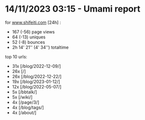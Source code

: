 # 14/11/2023 03:15 - Umami report
for www.shifeiti.com [24h] :

 - 167 (-56) page views
 - 64 (-13) uniques
 - 52 (-8) bounces
 - 2h 14' 21'' (4' 34'') totaltime


top 10 urls:
 - 31x [/blog/2022-12-09/]
 - 26x [/]
 - 26x [/blog/2022-12-22/]
 - 19x [/blog/2023-01-12/]
 - 12x [/blog/2022-05-07/]
 - 5x [/bbtalk/]
 - 5x [/wiki/]
 - 4x [/page/3/]
 - 4x [/blog/tags/]
 - 4x [/about/]


